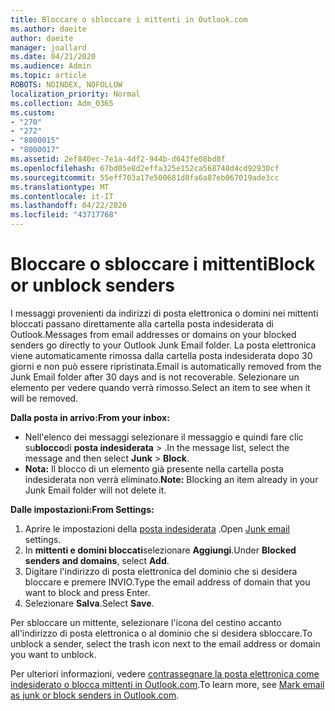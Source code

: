```yaml
---
title: Bloccare o sbloccare i mittenti in Outlook.com
ms.author: daeite
author: daeite
manager: joallard
ms.date: 04/21/2020
ms.audience: Admin
ms.topic: article
ROBOTS: NOINDEX, NOFOLLOW
localization_priority: Normal
ms.collection: Adm_O365
ms.custom:
- "270"
- "272"
- "8000015"
- "8000017"
ms.assetid: 2ef840ec-7e1a-4df2-944b-d643fe08bd8f
ms.openlocfilehash: 67bd05e8d2effa325e152ca568748d4cd92930cf
ms.sourcegitcommit: 55eff703a17e500681d8fa6a87eb067019ade3cc
ms.translationtype: MT
ms.contentlocale: it-IT
ms.lasthandoff: 04/22/2020
ms.locfileid: "43717768"
---
```

# <a name="block-or-unblock-senders"></a><span data-ttu-id="28c2d-102">Bloccare o sbloccare i mittenti</span><span class="sxs-lookup"><span data-stu-id="28c2d-102">Block or unblock senders</span></span>

<span data-ttu-id="28c2d-103">I messaggi provenienti da indirizzi di posta elettronica o domini nei mittenti bloccati passano direttamente alla cartella posta indesiderata di Outlook.</span><span class="sxs-lookup"><span data-stu-id="28c2d-103">Messages from email addresses or domains on your blocked senders go directly to your Outlook Junk Email folder.</span></span> <span data-ttu-id="28c2d-104">La posta elettronica viene automaticamente rimossa dalla cartella posta indesiderata dopo 30 giorni e non può essere ripristinata.</span><span class="sxs-lookup"><span data-stu-id="28c2d-104">Email is automatically removed from the Junk Email folder after 30 days and is not recoverable.</span></span> <span data-ttu-id="28c2d-105">Selezionare un elemento per vedere quando verrà rimosso.</span><span class="sxs-lookup"><span data-stu-id="28c2d-105">Select an item to see when it will be removed.</span></span>

<span data-ttu-id="28c2d-106">**Dalla posta in arrivo:**</span><span class="sxs-lookup"><span data-stu-id="28c2d-106">**From your inbox:**</span></span>

- <span data-ttu-id="28c2d-107">Nell'elenco dei messaggi selezionare il messaggio e quindi fare clic su**blocco**di **posta indesiderata** > .</span><span class="sxs-lookup"><span data-stu-id="28c2d-107">In the message list, select the message and then select **Junk** > **Block**.</span></span>
- <span data-ttu-id="28c2d-108">**Nota:** Il blocco di un elemento già presente nella cartella posta indesiderata non verrà eliminato.</span><span class="sxs-lookup"><span data-stu-id="28c2d-108">**Note:** Blocking an item already in your Junk Email folder will not delete it.</span></span>

<span data-ttu-id="28c2d-109">**Dalle impostazioni:**</span><span class="sxs-lookup"><span data-stu-id="28c2d-109">**From Settings:**</span></span>

1. <span data-ttu-id="28c2d-110">Aprire le impostazioni della [posta indesiderata](https://outlook.live.com/mail/options/mail/junkEmail) .</span><span class="sxs-lookup"><span data-stu-id="28c2d-110">Open [Junk email](https://outlook.live.com/mail/options/mail/junkEmail) settings.</span></span>
2. <span data-ttu-id="28c2d-111">In **mittenti e domini bloccati**selezionare **Aggiungi**.</span><span class="sxs-lookup"><span data-stu-id="28c2d-111">Under **Blocked senders and domains**, select **Add**.</span></span>
3. <span data-ttu-id="28c2d-112">Digitare l'indirizzo di posta elettronica del dominio che si desidera bloccare e premere INVIO.</span><span class="sxs-lookup"><span data-stu-id="28c2d-112">Type the email address of domain that you want to block and press Enter.</span></span>
4. <span data-ttu-id="28c2d-113">Selezionare **Salva**.</span><span class="sxs-lookup"><span data-stu-id="28c2d-113">Select **Save**.</span></span>

<span data-ttu-id="28c2d-114">Per sbloccare un mittente, selezionare l'icona del cestino accanto all'indirizzo di posta elettronica o al dominio che si desidera sbloccare.</span><span class="sxs-lookup"><span data-stu-id="28c2d-114">To unblock a sender, select the trash icon next to the email address or domain you want to unblock.</span></span>

<span data-ttu-id="28c2d-115">Per ulteriori informazioni, vedere [contrassegnare la posta elettronica come indesiderato o blocca mittenti in Outlook.com](https://support.office.com/article/a3ece97b-82f8-4a5e-9ac3-e92fa6427ae4?wt.mc_id=Office_Outlook_com_Alchemy).</span><span class="sxs-lookup"><span data-stu-id="28c2d-115">To learn more, see [Mark email as junk or block senders in Outlook.com](https://support.office.com/article/a3ece97b-82f8-4a5e-9ac3-e92fa6427ae4?wt.mc_id=Office_Outlook_com_Alchemy).</span></span>